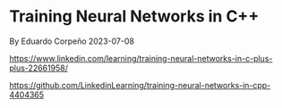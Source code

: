 # Training Neural Networks in C++
By Eduardo Corpeño 2023-07-08

https://www.linkedin.com/learning/training-neural-networks-in-c-plus-plus-22661958/

https://github.com/LinkedinLearning/training-neural-networks-in-cpp-4404365
